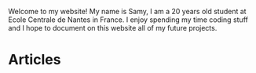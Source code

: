 Welcome to my website! 
My name is Samy, I am a 20 years old student at Ecole Centrale de Nantes in France.
I enjoy spending my time coding stuff and I hope to document on this website all of 
my future projects.

# Articles
